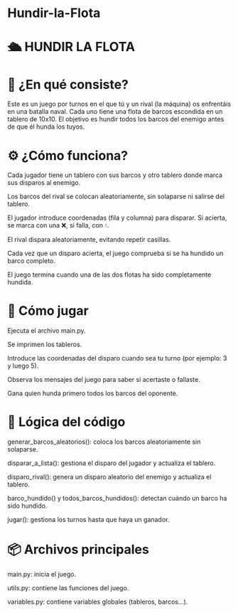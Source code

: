 # Hundir-la-Flota

# 🛳️ HUNDIR LA FLOTA

# 🎯 ¿En qué consiste?

Este es un juego por turnos en el que tú y un rival (la máquina) os enfrentáis en una batalla naval. Cada uno tiene una flota de barcos escondida en un tablero de 10x10. El objetivo es hundir todos los barcos del enemigo antes de que él hunda los tuyos.

# ⚙️ ¿Cómo funciona?

Cada jugador tiene un tablero con sus barcos y otro tablero donde marca sus disparos al enemigo.

Los barcos del rival se colocan aleatoriamente, sin solaparse ni salirse del tablero.

El jugador introduce coordenadas (fila y columna) para disparar. Si acierta, se marca con una ❌, si falla, con 💧.

El rival dispara aleatoriamente, evitando repetir casillas.

Cada vez que un disparo acierta, el juego comprueba si se ha hundido un barco completo.

El juego termina cuando una de las dos flotas ha sido completamente hundida.

# 👾 Cómo jugar

Ejecuta el archivo main.py.

Se imprimen los tableros.

Introduce las coordenadas del disparo cuando sea tu turno (por ejemplo: 3 y luego 5).

Observa los mensajes del juego para saber si acertaste o fallaste.

Gana quien hunda primero todos los barcos del oponente.

# 🧠 Lógica del código

generar_barcos_aleatorios(): coloca los barcos aleatoriamente sin solaparse.

disparar_a_lista(): gestiona el disparo del jugador y actualiza el tablero.

disparo_rival(): genera un disparo aleatorio del enemigo y actualiza el tablero.

barco_hundido() y todos_barcos_hundidos(): detectan cuándo un barco ha sido hundido.

jugar(): gestiona los turnos hasta que haya un ganador.

# 📦 Archivos principales

main.py: inicia el juego.

utils.py: contiene las funciones del juego.

variables.py: contiene variables globales (tableros, barcos...).
